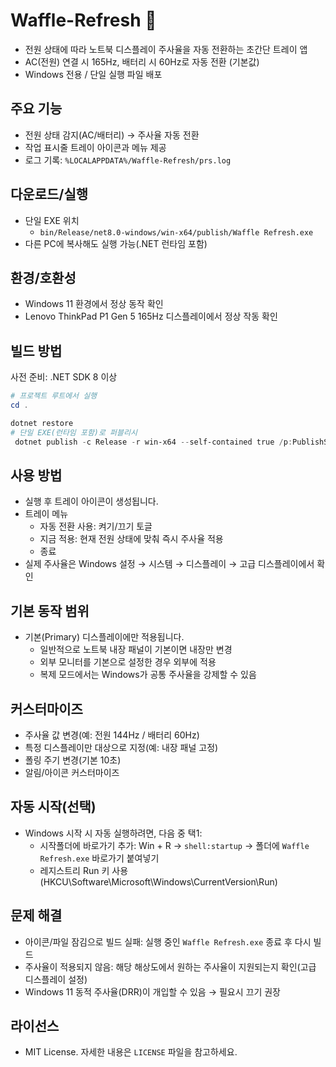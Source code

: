 # Waffle-Refresh 🧇

- 전원 상태에 따라 노트북 디스플레이 주사율을 자동 전환하는 초간단 트레이 앱
- AC(전원) 연결 시 165Hz, 배터리 시 60Hz로 자동 전환 (기본값)
- Windows 전용 / 단일 실행 파일 배포

## 주요 기능

- 전원 상태 감지(AC/배터리) → 주사율 자동 전환
- 작업 표시줄 트레이 아이콘과 메뉴 제공
- 로그 기록: `%LOCALAPPDATA%/Waffle-Refresh/prs.log`

## 다운로드/실행

- 단일 EXE 위치
  - `bin/Release/net8.0-windows/win-x64/publish/Waffle Refresh.exe`
- 다른 PC에 복사해도 실행 가능(.NET 런타임 포함)

## 환경/호환성

- Windows 11 환경에서 정상 동작 확인
- Lenovo ThinkPad P1 Gen 5 165Hz 디스플레이에서 정상 작동 확인

## 빌드 방법

사전 준비: .NET SDK 8 이상

```powershell
# 프로젝트 루트에서 실행
cd .

dotnet restore
# 단일 EXE(런타임 포함)로 퍼블리시
 dotnet publish -c Release -r win-x64 --self-contained true /p:PublishSingleFile=true
```

## 사용 방법

- 실행 후 트레이 아이콘이 생성됩니다.
- 트레이 메뉴
  - 자동 전환 사용: 켜기/끄기 토글
  - 지금 적용: 현재 전원 상태에 맞춰 즉시 주사율 적용
  - 종료
- 실제 주사율은 Windows 설정 → 시스템 → 디스플레이 → 고급 디스플레이에서 확인

## 기본 동작 범위

- 기본(Primary) 디스플레이에만 적용됩니다.
  - 일반적으로 노트북 내장 패널이 기본이면 내장만 변경
  - 외부 모니터를 기본으로 설정한 경우 외부에 적용
  - 복제 모드에서는 Windows가 공통 주사율을 강제할 수 있음

## 커스터마이즈

- 주사율 값 변경(예: 전원 144Hz / 배터리 60Hz)
- 특정 디스플레이만 대상으로 지정(예: 내장 패널 고정)
- 폴링 주기 변경(기본 10초)
- 알림/아이콘 커스터마이즈

## 자동 시작(선택)

- Windows 시작 시 자동 실행하려면, 다음 중 택1:
  - 시작폴더에 바로가기 추가: Win + R → `shell:startup` → 폴더에 `Waffle Refresh.exe` 바로가기 붙여넣기
  - 레지스트리 Run 키 사용(HKCU\Software\Microsoft\Windows\CurrentVersion\Run)

## 문제 해결

- 아이콘/파일 잠김으로 빌드 실패: 실행 중인 `Waffle Refresh.exe` 종료 후 다시 빌드
- 주사율이 적용되지 않음: 해당 해상도에서 원하는 주사율이 지원되는지 확인(고급 디스플레이 설정)
- Windows 11 동적 주사율(DRR)이 개입할 수 있음 → 필요시 끄기 권장

## 라이선스

- MIT License. 자세한 내용은 `LICENSE` 파일을 참고하세요.
